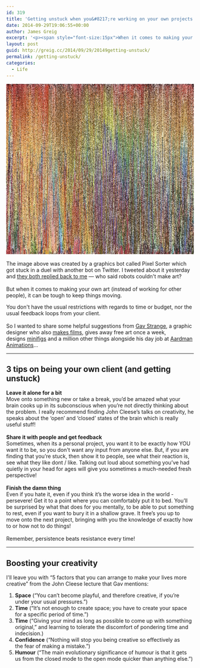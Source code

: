 ```yaml
---
id: 319
title: 'Getting unstuck when you&#8217;re working on your own projects'
date: 2014-09-29T19:06:55+00:00
author: James Greig
excerpt: '<p><span style="font-size:15px">When it comes to making your own art (instead of working for other people), it can be tough to keep things moving...</span></p>'
layout: post
guid: http://greig.cc/2014/09/29/20149getting-unstuck/
permalink: /getting-unstuck/
categories:
  - Life
---
```

<img src="/media/getting-unstuck.jpg" alt="" width="600" height="456" class="alignnone size-full wp-image-1947" />

The image above was created by a graphics bot called Pixel Sorter which got stuck in a duel with another bot on Twitter. I tweeted about it yesterday and&nbsp;<a target="_blank" href="https://twitter.com/j_greig/status/515947566467645440">they both replied back to me</a>&nbsp;— who said robots couldn't make art?<br /><br />But when it comes to making your own art (instead of working for other people), it can be tough to keep things moving.

You don't have the usual restrictions with regards to time or budget, nor the usual feedback loops from your client.<br /><br />So I wanted to share some helpful suggestions from&nbsp;<a target="_blank" href="http://news.jam-factory.com/">Gav Strange</a>, a graphic designer who also&nbsp;<a target="_blank" href="http://boikzmoind.com/">makes films</a>, gives away free art once a week, designs&nbsp;<a target="_blank" href="http://www.dinkybox.co.uk/acatalog/Designer_-_Gavin_Strange.html">minifigs</a>&nbsp;and a million other things alongside his day job at&nbsp;<a href="http://www.aardman.com/">Aardman Animations</a>...</p>

<hr />

<h2 style="margin-left:0px; margin-right:0px">3 tips on being your own client (and getting unstuck)</h2>

<strong>Leave it alone for a bit</strong><br />Move onto something new or take a break, you’d be amazed what your brain cooks up in its subconscious when you’re not directly thinking about the problem. I really recommend finding John Cleese’s talks on creativity, he speaks about the ‘open’ and ‘closed’ states of the brain which is really useful stuff!<br /><br /><strong>Share it with people and get feedback</strong><br />Sometimes, when its a personal project, you want it to be exactly how YOU want it to be, so you don't want any input from anyone else. But, if you are finding that you’re stuck, then show it to people, see what their reaction is, see what they like dont / like. Talking out loud about something you’ve had quietly in your head for ages will give you sometimes a much-needed fresh perspective!<br /><br /><strong>Finish the damn thing</strong><br />Even if you hate it, even if you think it’s the worse idea in the world - persevere! Get it to a point where you can comfortably put it to bed. You’ll be surprised by what that does for you mentally, to be able to put something to rest, even if you want to bury it in a shallow grave. It free’s you up to move onto the next project, bringing with you the knowledge of exactly how to or how not to do things!<br /><br />Remember, persistence beats resistance every time!

<hr />

## Boosting your creativity

I'll leave you with “5 factors that you can arrange to make your lives more creative”&nbsp;from the John Cleese lecture that Gav mentions:

<ol><li><strong>Space</strong>&nbsp;(“You can’t become playful, and therefore creative, if you’re under your usual pressures.”)</li><li><strong>Time</strong>&nbsp;(“It’s not enough to create space; you have to create your space for a specific period of time.”)</li><li><strong>Time</strong>&nbsp;(“Giving your mind as long as possible to come up with something original,” and learning to tolerate the&nbsp;discomfort of pondering time&nbsp;and indecision.)</li><li><strong>Confidence</strong>&nbsp;(“Nothing will stop you being creative so effectively as the&nbsp;fear of making a mistake.”)</li><li><strong>Humour</strong>&nbsp;(“The main&nbsp;evolutionary significance of humour&nbsp;is that it gets us from the closed mode to the open mode quicker than anything else.”)</li></ol>
